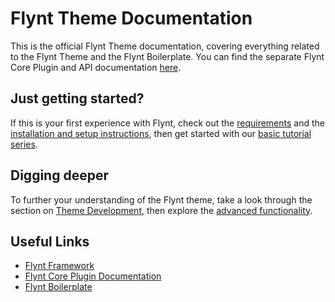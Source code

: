 # Flynt Theme Documentation

This is the official Flynt Theme documentation, covering everything related to the Flynt Theme and the Flynt Boilerplate. You can find the separate Flynt Core Plugin and API documentation [here](/add-link).

## Just getting started?

If this is your first experience with Flynt, check out the [requirements](requirements.md) and the [installation and setup instructions](setup.md), then get started with our [basic tutorial series](getting-started/readme.md).

## Digging deeper

To further your understanding of the Flynt theme, take a look through the section on [Theme Development](theme-development/readme.md), then explore the [advanced functionality](theme-development/advanced/readme.md).

## Useful Links
* [Flynt Framework](/add-link)
* [Flynt Core Plugin Documentation](/add-link)
* [Flynt Boilerplate](/add-link)
